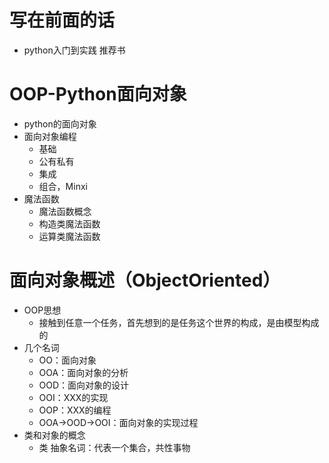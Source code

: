 # 写在前面的话
- python入门到实践 推荐书

# OOP-Python面向对象
- python的面向对象
- 面向对象编程
    - 基础
    - 公有私有
    - 集成
    - 组合，Minxi
- 魔法函数
    - 魔法函数概念
    - 构造类魔法函数
    - 运算类魔法函数

#   面向对象概述（ObjectOriented）
- OOP思想
    - 接触到任意一个任务，首先想到的是任务这个世界的构成，是由模型构成的
- 几个名词
    - OO：面向对象
    - OOA：面向对象的分析
    - OOD：面向对象的设计
    - OOI：XXX的实现
    - OOP：XXX的编程
    - OOA->OOD->OOI：面向对象的实现过程
- 类和对象的概念
    - 类 抽象名词：代表一个集合，共性事物
